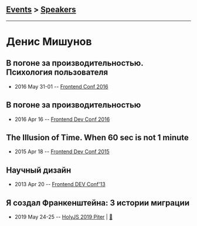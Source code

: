 ## [Events](../README.md) > [Speakers](../speakers.md)
---

# Денис Мишунов

## В погоне за производительностью. Психология пользователя
- 2016 May 31-01 -- [Frontend Conf 2016](https://www.youtube.com/watch?v=BQv6y9_rVq8)    
## В погоне за производительностью
- 2016 Apr 16 -- [Frontend Dev Conf 2016](https://www.youtube.com/watch?v=egiLQun-FxI)    
## The Illusion of Time. When 60 sec is not 1 minute
- 2015 Apr 18 -- [Frontend Dev Conf 2015](https://www.youtube.com/watch?v=AUd1TnJiYcU)    
## Научный дизайн
- 2013 Apr 20 -- [Frontend DEV Conf&#39;13](https://www.youtube.com/watch?v=S6PQaiRl98c)    
## Я создал Франкенштейна: 3 истории миграции
- 2019 May 24-25 -- [HolyJS 2019 Piter](https://youtu.be/CaP5eAylYpI)  | [:notebook:](https://speaking.mishunov.me/03EExr)  
